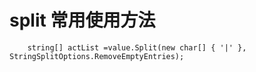 # split 常用使用方法

        string[] actList =value.Split(new char[] { '|' }, StringSplitOptions.RemoveEmptyEntries);

    

